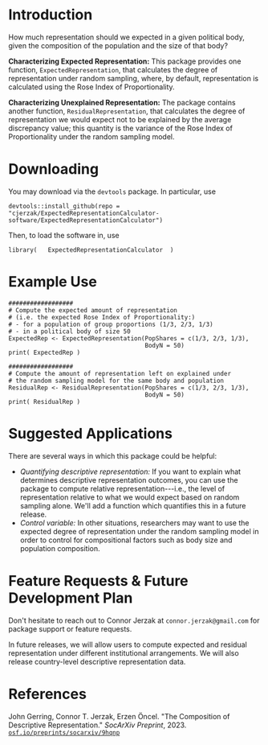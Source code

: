 # Introduction
How much representation should we expected in a given political body, given the composition of the population and the size of that body? 

**Characterizing Expected Representation:** This package provides one function, `ExpectedRepresentation`, that calculates the degree of representation under random sampling, where, by default, representation is calculated using the Rose Index of Proportionality. 

**Characterizing Unexplained Representation:** The package contains another function, `ResidualRepresentation`, that calculates the degree of representation we would expect not to be explained by the average discrepancy value; this quantity is the variance of the Rose Index of Proportionality under the random sampling model.

# Downloading 
You may download via the `devtools` package. In particular, use 

```
devtools::install_github(repo = "cjerzak/ExpectedRepresentationCalculator-software/ExpectedRepresentationCalculator")
```

Then, to load the software in, use 
```
library(   ExpectedRepresentationCalculator  ) 
```

# Example Use
```
##################
# Compute the expected amount of representation
# (i.e. the expected Rose Index of Proportionality:)
# - for a population of group proportions (1/3, 2/3, 1/3) 
# - in a political body of size 50
ExpectedRep <- ExpectedRepresentation(PopShares = c(1/3, 2/3, 1/3),
                                      BodyN = 50)
print( ExpectedRep )

##################
# Compute the amount of representation left on explained under 
# the random sampling model for the same body and population
ResidualRep <- ResidualRepresentation(PopShares = c(1/3, 2/3, 1/3),
                                      BodyN = 50)
print( ResidualRep )
```

# Suggested Applications
There are several ways in which this package could be helpful: 
- *Quantifying descriptive representation:* If you want to explain what determines descriptive representation outcomes, you can use the package to compute relative representation---i.e., the level of representation relative to what we would expect based on random sampling alone. We'll add a function which quantifies this in a future release. 
- *Control variable:* In other situations, researchers may want to use the expected degree of representation under the random sampling model in order to control for compositional factors such as body size and population composition. 

# Feature Requests & Future Development Plan
Don't hesitate to reach out to Connor Jerzak at `connor.jerzak@gmail.com` for package support or feature requests.

In future releases, we will allow users to compute expected and residual representation under different institutional arrangements. We will also release country-level descriptive representation data. 

# References
John Gerring, Connor T. Jerzak, Erzen Öncel. "The Composition of Descriptive Representation." *SocArXiv Preprint*, 2023. [`osf.io/preprints/socarxiv/9hqnp`](https://osf.io/preprints/socarxiv/9hqnp)

